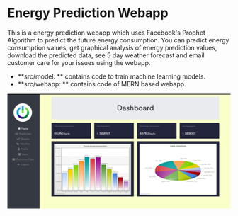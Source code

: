 # Energy Prediction Webapp
This is a energy prediction webapp which uses Facebook's Prophet Algorithm to predict the future energy consumption. You can predict energy consumption values, get graphical analysis of energy prediction values, download the predicted data, see 5 day weather forecast and email customer care for your issues using the webapp.
* **src/model: ** contains code to train machine learning models.
* **src/webapp: ** contains code of MERN based webapp.

![img](images/webapp.png)

